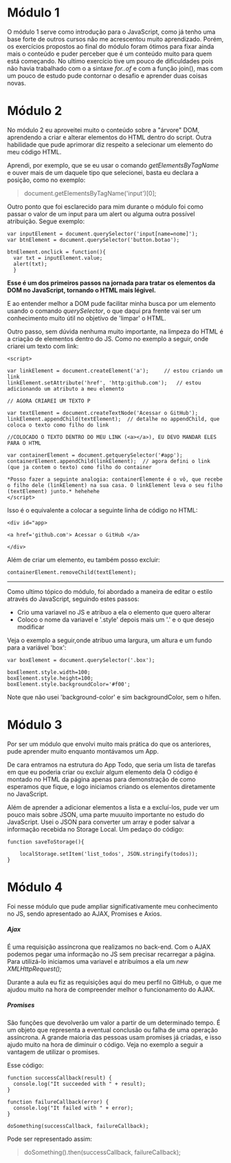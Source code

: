 # Módulo 1

O módulo 1 serve como introdução para o JavaScript, como já tenho uma base forte de outros cursos não me acrescentou muito aprendizado.
Porém, os exercícios propostos ao final do módulo foram ótimos para fixar ainda mais o conteúdo e puder perceber que é um conteúdo muito para quem está começando.
No ultimo exercício tive um pouco de dificuldades pois não havia trabalhado com o a sintaxe *for..of* e com a função join(), mas com um pouco de estudo pude contornar o desafio e aprender duas coisas novas.


# Módulo 2

No módulo 2 eu aproveitei muito o conteúdo sobre a "árvore" DOM, aprendendo a criar e alterar elementos do HTML dentro do script.
Outra habilidade que pude aprimorar diz respeito a selecionar um elemento do meu código HTML. 

Aprendi, por exemplo, que se eu usar o comando *getElementsByTagName* e ouver mais de um daquele tipo que selecionei, basta eu declara a posição, como no exemplo:

> document.getElementsByTagName('input')[0];


Outro ponto que foi esclarecido para mim durante o módulo foi como passar o valor de um input para um alert ou alguma outra possível atribuição. Segue exemplo:

```
var inputElement = document.querySelector('input[name=nome]');
var btnElement = document.querySelector('button.botao');

btnElement.onclick = function(){
  var txt = inputElement.value;
  alert(txt);
  }
```

**Esse é um dos primeiros passos na jornada para tratar os elementos da DOM no JavaScript, tornando o HTML mais légivel.**

E ao entender melhor a DOM pude facilitar minha busca por um elemento usando o comando *querySelector*, o que daqui pra frente vai ser um conhecimento muito útil no objetivo de 'limpar' o HTML.

Outro passo, sem dúvida nenhuma muito importante, na limpeza do HTML é a criação de elementos dentro do JS. Como no exemplo a seguir, onde criarei um texto com link:

```
<script>

var linkElement = document.createElement('a');     // estou criando um link
linkElement.setAttribute('href', 'http:github.com');   // estou adicionando um atributo a meu elemento

// AGORA CRIAREI UM TEXTO P

var textElement = document.createTextNode('Acessar o GitHub');
linkElement.appendChild(textElement);  // detalhe no appendChild, que coloca o texto como filho do link

//COLOCADO O TEXTO DENTRO DO MEU LINK (<a></a>), EU DEVO MANDAR ELES PARA O HTML

var containerElement = document.getquerySelector('#app');
containerElement.appendChild(linkElement);  // agora defini o link (que ja contem o texto) como filho do container

*Posso fazer a seguinte analogia: containerElemente é o vô, que recebe o filho dele (linkElement) na sua casa. O linkElement leva o seu filho (textElement) junto.* hehehehe
</script>
```
Isso é o equivalente a colocar a seguinte linha de código no HTML:
```
<div id="app>

<a href='github.com'> Acessar o GitHub </a>

</div>
```

Além de criar um elemento, eu também posso excluir:
```
containerElement.removeChild(textElement);
```

-------

Como ultimo tópico do módulo, foi abordado a maneira de editar o estilo através do JavaScript, seguindo estes passos:

- Crio uma variavel no JS e atribuo a ela o elemento que quero alterar
- Coloco o nome da variavel e '.style' depois mais um '.' e o que desejo modificar

Veja o exemplo a seguir,onde atribuo uma largura, um altura e um fundo para a variável 'box':
```
var boxElement = document.querySelector('.box');

boxElement.style.width=100;
boxElement.style.height=100;
boxElement.style.backgroundColor='#f00';

```

Note que não usei 'background-color' e sim backgroundColor, sem o hífen.

# Módulo 3

Por ser um módulo que envolvi muito mais prática do que os anteriores, pude aprender muito enquanto montávamos um App.

De cara entramos na estrutura do App Todo, que seria um lista de tarefas em que eu poderia criar ou excluir algum elemento dela
O código é montado no HTML da página apenas para demonstração de como esperamos que fique, e logo iniciamos criando os elementos diretamente no JavaScript.

Além de aprender a adicionar elementos a lista e a excluí-los, pude ver um pouco mais sobre JSON, uma parte muuuito importante no estudo do JavaScript. Usei o JSON para converter um array e poder salvar a informação recebida no Storage Local. Um pedaço do código:

```
function saveToStorage(){

    localStorage.setItem('list_todos', JSON.stringify(todos));
}

```

# Módulo 4

Foi nesse módulo que pude ampliar significativamente meu conhecimento no JS, sendo apresentado ao AJAX, Promises e Axios.

##### Ajax 

É uma requisição assíncrona que realizamos no back-end. Com o AJAX podemos pegar uma informação no JS sem precisar recarregar a página. Para utilizá-lo iniciamos uma variavel e atribuímos a ela um *new XMLHttpRequest();* 

Durante a aula eu fiz as requisições aqui do meu perfil no GitHub, o que me ajudou muito na hora de compreender melhor o funcionamento do AJAX.

##### Promises

São funções que devolverão um valor a partir de um determinado tempo. É um objeto que representa a eventual conclusão ou falha de uma operação assíncrona. A grande maioria das pessoas usam promises já criadas, e isso ajudo muito na hora de diminuir o código. Veja no exemplo a seguir a vantagem de utilizar o promises.

Esse código:
```
function successCallback(result) {
  console.log("It succeeded with " + result);
}

function failureCallback(error) {
  console.log("It failed with " + error);
}

doSomething(successCallback, failureCallback);
```

Pode ser representado assim:

> doSomething().then(successCallback, failureCallback);




